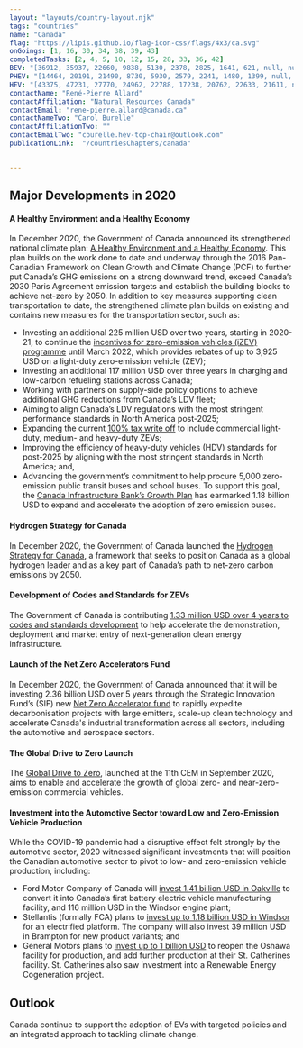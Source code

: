 ```yaml
---
layout: "layouts/country-layout.njk"
tags: "countries"
name: "Canada"
flag: "https://lipis.github.io/flag-icon-css/flags/4x3/ca.svg"
onGoings: [1, 16, 30, 34, 38, 39, 43]
completedTasks: [2, 4, 5, 10, 12, 15, 28, 33, 36, 42]
BEV: "[36912, 35937, 22660, 9838, 5130, 2378, 2825, 1641, 621, null, null]"
PHEV: "[14464, 20191, 21490, 8730, 5930, 2579, 2241, 1480, 1399, null, null]"
HEV: "[43375, 47231, 27770, 24962, 22788, 17238, 20762, 22633, 21611, null, null]"
contactName: "​René-Pierre Allard"
contactAffiliation: "Natural Resources Canada"
contactEmail: "rene-pierre.allard@canada.ca"
contactNameTwo: "​​​​​​Carol Burelle"
contactAffiliationTwo: ""
contactEmailTwo: "cburelle.hev-tcp-chair@outlook.com"
publicationLink:  "/countriesChapters/canada"


---
```

## Major Developments in 2020
#### A Healthy Environment and a Healthy Economy 
In December 2020, the Government of Canada announced its strengthened national climate plan: [A Healthy Environment and a Healthy Economy](https://www.canada.ca/en/environment-climate-change/news/2020/12/a-healthy-environment-and-a-healthy-economy.html). This plan builds on the work done to date and underway through the 2016 Pan-Canadian Framework on Clean Growth and Climate Change (PCF) to further put Canada’s GHG emissions on a strong downward trend, exceed Canada’s 2030 Paris Agreement emission targets and establish the building blocks to achieve net-zero by 2050.
In addition to key measures supporting clean transportation to date, the strengthened climate plan builds on existing and contains new measures for the transportation sector, such as: 

-  Investing an additional 225 million USD over two years, starting in 2020-21, to continue the [incentives for zero-emission vehicles (iZEV) programme](https://tc.canada.ca/en/road-transportation/innovative-technologies/zero-emission-vehicles#/find/nearest?country=CA) until March 2022, which provides rebates of up to 3,925 USD on a light-duty zero-emission vehicle (ZEV); 
-  Investing an additional 117 million USD over three years in charging and low-carbon refueling stations across Canada; 
-  Working with partners on supply-side policy options to achieve additional GHG reductions from Canada’s LDV fleet; 
-  Aiming to align Canada’s LDV regulations with the most stringent performance standards in North America post-2025; 
-  Expanding the current [100% tax write off](https://tc.canada.ca/en/road-transportation/innovative-technologies/zero-emission-vehicles#/find/nearest?country=CA) to include commercial light-duty, medium- and heavy-duty ZEVs;  
-  Improving the efficiency of heavy-duty vehicles (HDV) standards for post-2025 by aligning with the most stringent standards in North America; and, 
-  Advancing the government’s commitment to help procure 5,000 zero-emission public transit buses and school buses. To support this goal, the [Canada Infrastructure Bank’s Growth Plan](https://cib-bic.ca/en/partner-with-us/growth-plan/) has earmarked 1.18 billion USD to expand and accelerate the adoption of zero emission buses.  
#### Hydrogen Strategy for Canada 
In December 2020, the Government of Canada launched the [Hydrogen Strategy for Canada](https://www.nrcan.gc.ca/climate-change/the-hydrogen-strategy/23080), a framework that seeks to position Canada as a global hydrogen leader and as a key part of Canada’s path to net-zero carbon emissions by 2050.  
#### Development of Codes and Standards for ZEVs   
The Government of Canada is contributing [1.33 million USD over 4 years to codes and standards development](https://www.canada.ca/en/natural-resources-canada/news/2020/09/investing-in-canadas-zero-emission-vehicle-sector.html) to help accelerate the demonstration, deployment and market entry of next-generation clean energy infrastructure.  
#### Launch of the Net Zero Accelerators Fund 
In December 2020, the Government of Canada announced that it will be investing 2.36 billion USD over 5 years through the Strategic Innovation Fund’s (SIF) new [Net Zero Accelerator fund](https://www.ic.gc.ca/eic/site/125.nsf/eng/00039.html) to rapidly expedite decarbonisation projects with large emitters, scale-up clean technology and accelerate Canada's industrial transformation across all sectors, including the automotive and aerospace sectors.  
#### The Global Drive to Zero Launch   
The [Global Drive to Zero](https://impact.canada.ca/en/challenges/charging-the-future), launched at the 11th CEM in September 2020, aims to enable and accelerate the growth of global zero- and near-zero-emission commercial vehicles.    
#### Investment into the Automotive Sector toward Low and Zero-Emission Vehicle Production    
While the COVID-19 pandemic had a disruptive effect felt strongly by the automotive sector, 2020 witnessed significant investments that will position the Canadian automotive sector to pivot to low- and zero-emission vehicle production, including:  
- Ford Motor Company of Canada will [invest 1.41 billion USD in Oakville](https://media.ford.com/content/fordmedia/fna/ca/en/news/2020/09/28/ford-commits-to-investing-1-8-billion.html) to convert it into Canada’s first battery electric vehicle manufacturing facility, and 116 million USD in the Windsor engine plant; 
- Stellantis (formally FCA) plans to [invest up to 1.18 billion USD in Windsor](https://www.unifor.org/en/whats-new/press-room/deal-fiat-chrysler-secures-15-billion-electric-vehicle-investment) for an electrified platform. The company will also invest 39 million USD in Brampton for new product variants; and 
- General Motors plans to [invest up to 1 billion USD](https://media.gm.ca/media/ca/en/gm/home.detail.html/content/Pages/news/ca/en/2020/Nov/1105_Negotiations.html) to reopen the Oshawa facility for production, and add further production at their St. Catherines facility. St. Catherines also saw investment into a Renewable Energy Cogeneration project. 

## Outlook   
Canada continue to support the adoption of EVs with targeted policies and an integrated approach to tackling climate change.    